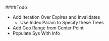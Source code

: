 ####Todo
* Add Iteration Over Expires and Invalidates
    * Use Index Param to Specify these Trees
* Add Geo Range from Center Point
* Populate Sys With Info